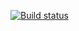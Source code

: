 [![Build status](https://ci.appveyor.com/api/projects/status/05mw72u79yrv0lyb?svg=true)](https://ci.appveyor.com/project/viktoria-sap/patterns)
